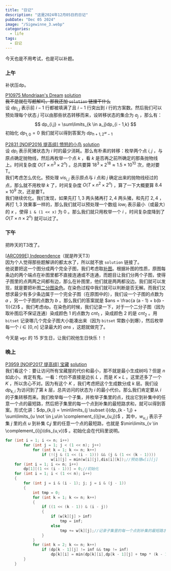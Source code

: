 ```yaml
---
title: "日记"
description: "这是2024年12月05日的日记"
pubDate: "Dec 05 2024"
image: "/Sigewinne_3.webp"
categories:
  - life
tags:
  - 日记
---
```


今天也是不用考试，也是可以补题。

### 上午
补状压dp。

<a href = "https://www.luogu.com.cn/problem/P10975" target = "_blank">P10975 Mondriaan's Dream</a> <a href = "https://www.cnblogs.com/Brilliant11001/p/18386601" target = "_blank">solution</a>  
~~我不是就在写题解吗，那我还加 `solution` 链接干什么~~  
设 $dp_{i,j}$ 表示前 $i - 1$ 行都被填满了且 $i - 1$ 行突出到 $i$ 行的方案数。然后我们可以预处理每个状态 $j$ 可以由那些状态转移而来，设转移状态的集合为 $a_j$ ，那么有：
$$
dp_{i,j} = \sum\limits_{k \in a_j}dp_{i - 1,k} 
$$
初始化 $dp_{1,0} = 0$ 我们就可以得到答案为 $dp_{h + 1,2 ^ w - 1}$

<a href = "https://www.luogu.com.cn/problem/P2831" target = "_blank">P2831 [NOIP2016 提高组] 愤怒的小鸟</a> <a href = "https://www.luogu.com.cn/article/3qr2i0cr">solution</a>  
设 $dp_i$ 表示死猪状态为 $i$ 时的最少消耗。那么有朴素的转移：枚举两个点 $i,j$ ，与原点确定抛物线，然后再枚举一个点 $k$ ，看 $k$ 是否再之前所确定的那条抛物线上。时间复杂度 $O(T \times n^3 \times 2^n)$ 。总共要算 $18^3 \times 2^{18} \approx 1.5 \times 10^{10}$ 次，绝对要T。  
我们考虑怎么优化。预处理 $vis_{i,j}$ 表示原点与 $i$ 点和 $j$ 确定出来的抛物线经过的点，那么就不用枚举 $k$ 了，时间复杂度 $O(T \times n^2 \times 2^n)$ ，算了一下大概要算 $8.4 \times 10^9$ 次，还是要T。  
我们继续优化。我们发现，如果先打 $1,3$ 两头猪再打 $2,4$ 两头猪，和先打 $2,4$ ， 再打 $1,3$ 效果事一样的，那么我们就可以预处理一个数组 $low_i$ 表示最小（或最大）的 $x$ ，使得 `i & (1 << x)` 为 $0$ 。那么我们就只用枚举一个 $i$ ，时间复杂度降到了 $O(T \times n \times 2^n)$ 就可以过了。

### 下午
把昨天的T3改了。

<a href = "https://atcoder.jp/contests/arc099/tasks/arc099_c" target = "_blank">[ARC099E] Independence</a>（就是昨天T3）  
因为个人觉得那些题解讲的都太水了，所以就不放 `solution` 链接了。  
他说要把这一个图分成两个完全子图，我们考虑取<a href = "https://oi-wiki.org/graph/concept/" target = "_blank">补图</a>。根据补图的性质，原图每条边的两个端点在补图里都不直接连通或不连通，而题目让我们分两个子图，使得子图里的点两两之间都有边，那么在补图里，他们就是两两都没边。我们就可以发现，就是要把补图<a href = "https://blog.csdn.net/wljoi/article/details/101385813" target = "_blank">二分图染色</a>。在染色过程中我们就可以判断是否无解。而我们又想求最少有多少条边属于一个完全子图（在原图中的），我们设一个子图的点数为 $a$ ，另一个子图的点数为 $b$ 。那么我们的答案就是 $ans = \frac{a (a - 1) + b(b - 1)}{2}$ 。我们考虑dp。在染色的时候，我们记录一下，对于一个二分子图（因为取补图后不保证连通）染成颜色 $1$ 的点数为 $cnt_1$ ，染成颜色 $2$ 的是 $cnt_2$ 。用 `bitset` 记录哪几个完全子图大小能凑出来（因为 `bitset` 常数小到爆），然后枚举每一个 $i \in [0,n]$ 记录最大的 $ans$ ，这题就做完了。

今天是 `wgc` 的 $15$ 岁生日，让我们祝他生日快乐！！

### 晚上
<a href = "https://www.luogu.com.cn/problem/P3959" target = "_blank">P3959 [NOIP2017 提高组] 宝藏</a> <a href = "https://www.luogu.com.cn/article/85lzuzv9" target = "_blank">solution</a>  
我们看这个：要让访问所有宝藏屋的代价和最小，那不就是最小生成树吗？但是 $n$ 如此小，肯定有鬼。一看：代价不直接是边长 $L$ ，而是 $K \times L$ 。这里还多了一个 $K$ ，所以贪心不对。因为有这个 $K$ ，我们考虑把这个生成数分成 $k$ 层。我们设 $dp_{k,i}$ 为访问到了第 $k$ 层，总共访问的状态为 $i$ 的最小代价。那么我们肯定要从 $i$ 的子集转移而来。我们枚举每一个子集，并枚举子集里的点，找出它到补集中的任意一个点的最短路，然后把子集里的每一个点到补集的最短路求和，就可以得到答案。形式化讲：$dp_{k,i} = \min\limits_{j \subset i}(dp_{k - 1,j} + \sum\limits_{u \not \in j,u\in \complement_{i}j}w_{u,j})$ ，其中，$w_{u,j}$ 表示子集 $j$ 里的点 $u$ 到补集 $\complement_{i}j$ 里的任意一个点的最短路，也就是 $\min\limits_{v \in \complement_{i}j}(dis_{u,v})$ 。初始化会在代码里说明。 
```cpp
for (int i = 1; i <= n; i++)
        for (int j = 1; j < (1 << n); j++)
            for (int k = 1; k <= n; k++)
                if (!(j & (1 << (i - 1))) && (j & (1 << (k - 1))))
                    w[i][j] = min(w[i][j],dis[i][k]);//预处理w[i][j]
    for (int i = 1; i <= n; i++)
        dp[1][(1 << (i - 1))] = 0;//初始化
    for (int i = 1; i < (1 << n); i++)
    {
        for (int j = i & (i - 1); j; j = i & (j - 1))
        {
            int tmp = 0;
            for (int k = 1; k <= n; k++)
            {
                if ((1 << (k - 1)) & (i - j))
                {
                    if (w[k][j] > inf)
                        tmp = inf;
                    else
                        tmp += w[k][j];//记录子集里的每一个点到补集的最短路求和
                }
            }
            for (int k = 2; k <= n; k++)
                if (dp[k - 1][j] != inf && tmp != inf)
                    dp[k][i] = min(dp[k][i],dp[k - 1][j] + tmp * (k - 1));
        }
    }
```